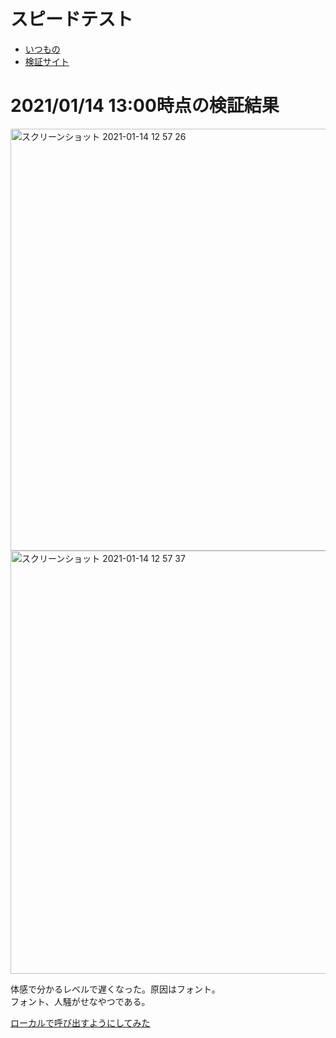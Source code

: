 # スピードテスト
- [いつもの](https://developers.google.com/speed/pagespeed/insights/?hl=ja)
- [検証サイト](https://5fffbc85bfe349253e6a266c--speedtest-netlify.netlify.app)

# 2021/01/14 13:00時点の検証結果
<img width="675" alt="スクリーンショット 2021-01-14 12 57 26" src="https://user-images.githubusercontent.com/15845907/104543089-1a22ae00-5668-11eb-8b52-0c204fc0a604.png">
<img width="677" alt="スクリーンショット 2021-01-14 12 57 37" src="https://user-images.githubusercontent.com/15845907/104543091-1c850800-5668-11eb-9893-c8be5243d74e.png">

体感で分かるレベルで遅くなった。原因はフォント。<BR>
フォント、人騒がせなやつである。
  
[ローカルで呼び出すようにしてみた](https://github.com/shimajima-eiji/Hosting/blob/netlify-gatsby-localfont-speedtest/README.md)
